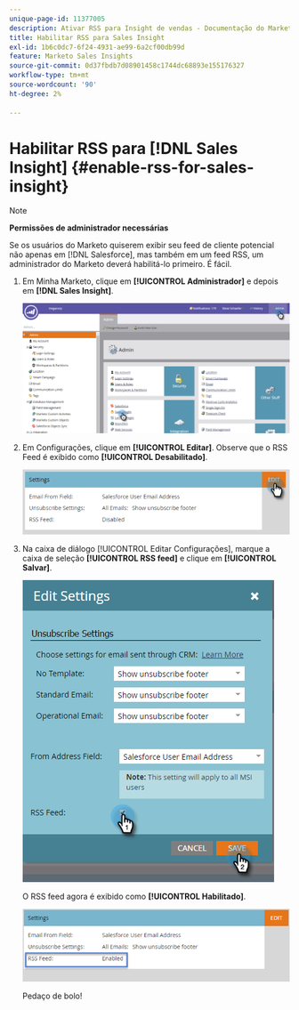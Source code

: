 ```yaml
---
unique-page-id: 11377005
description: Ativar RSS para Insight de vendas - Documentação do Marketo - Documentação do produto
title: Habilitar RSS para Sales Insight
exl-id: 1b6c0dc7-6f24-4931-ae99-6a2cf00db99d
feature: Marketo Sales Insights
source-git-commit: 0d37fbdb7d08901458c1744dc68893e155176327
workflow-type: tm+mt
source-wordcount: '90'
ht-degree: 2%

---
```


# Habilitar RSS para [!DNL Sales Insight] {#enable-rss-for-sales-insight}

>[!NOTE]
>
>**Permissões de administrador necessárias**

Se os usuários do Marketo quiserem exibir seu feed de cliente potencial não apenas em [!DNL Salesforce], mas também em um feed RSS, um administrador do Marketo deverá habilitá-lo primeiro. É fácil.

1. Em Minha Marketo, clique em **[!UICONTROL Administrador]** e depois em **[!DNL Sales Insight]**.

   ![](assets/set-up-rss-1-hands.png)

1. Em Configurações, clique em **[!UICONTROL Editar]**. Observe que o RSS Feed é exibido como **[!UICONTROL Desabilitado]**.

   ![](assets/rss-settings-tab.png)

1. Na caixa de diálogo [!UICONTROL Editar Configurações], marque a caixa de seleção **[!UICONTROL RSS feed]** e clique em **[!UICONTROL Salvar]**.

   ![](assets/rss-edit-settings-2-hands.png)

   O RSS feed agora é exibido como **[!UICONTROL Habilitado]**.

   ![](assets/rss-final-box.png)

   Pedaço de bolo!
